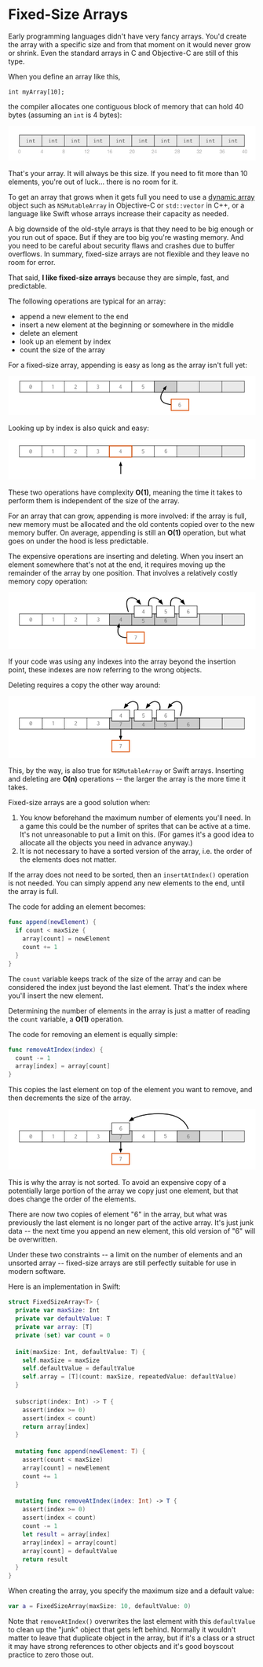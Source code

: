 # Fixed-Size Arrays

Early programming languages didn't have very fancy arrays. You'd create the array with a specific size and from that moment on it would never grow or shrink. Even the standard arrays in C and Objective-C are still of this type. 

When you define an array like this,

	int myArray[10];
	
the compiler allocates one contiguous block of memory that can hold 40 bytes (assuming an `int` is 4 bytes):

![An array with room for 10 elements](Images/array.png)

That's your array. It will always be this size. If you need to fit more than 10 elements, you're out of luck... there is no room for it.

To get an array that grows when it gets full you need to use a [dynamic array](https://en.wikipedia.org/wiki/Dynamic_array) object such as `NSMutableArray` in Objective-C or `std::vector` in C++, or a language like Swift whose arrays increase their capacity as needed.

A big downside of the old-style arrays is that they need to be big enough or you run out of space. But if they are too big you're wasting memory. And you need to be careful about security flaws and crashes due to buffer overflows. In summary, fixed-size arrays are not flexible and they leave no room for error.

That said, **I like fixed-size arrays** because they are simple, fast, and predictable.

The following operations are typical for an array:

- append a new element to the end
- insert a new element at the beginning or somewhere in the middle
- delete an element
- look up an element by index
- count the size of the array

For a fixed-size array, appending is easy as long as the array isn't full yet:

![Appending a new element](Images/append.png)

Looking up by index is also quick and easy:

![Indexing the array](Images/indexing.png)

These two operations have complexity **O(1)**, meaning the time it takes to perform them is independent of the size of the array.

For an array that can grow, appending is more involved: if the array is full, new memory must be allocated and the old contents copied over to the new memory buffer. On average, appending is still an **O(1)** operation, but what goes on under the hood is less predictable.

The expensive operations are inserting and deleting. When you insert an element somewhere that's not at the end, it requires moving up the remainder of the array by one position. That involves a relatively costly memory copy operation:

![Insert requires a memory copy](Images/insert.png)

If your code was using any indexes into the array beyond the insertion point, these indexes are now referring to the wrong objects. 

Deleting requires a copy the other way around:

![Delete also requires a memory copy](Images/delete.png)

This, by the way, is also true for `NSMutableArray` or Swift arrays. Inserting and deleting are **O(n)** operations -- the larger the array is the more time it takes.

Fixed-size arrays are a good solution when:

1. You know beforehand the maximum number of elements you'll need. In a game this could be the number of sprites that can be active at a time. It's not unreasonable to put a limit on this. (For games it's a good idea to allocate all the objects you need in advance anyway.)
2. It is not necessary to have a sorted version of the array, i.e. the order of the elements does not matter.

If the array does not need to be sorted, then an `insertAtIndex()` operation is not needed. You can simply append any new elements to the end, until the array is full.

The code for adding an element becomes:

```swift
func append(newElement) {
  if count < maxSize {
    array[count] = newElement
    count += 1
  }
}
```

The `count` variable keeps track of the size of the array and can be considered the index just beyond the last element. That's the index where you'll insert the new element.

Determining the number of elements in the array is just a matter of reading the `count` variable, a **O(1)** operation.

The code for removing an element is equally simple:

```swift
func removeAtIndex(index) {
  count -= 1
  array[index] = array[count]
}
```

This copies the last element on top of the element you want to remove, and then decrements the size of the array.

![Deleting just means copying one element](Images/delete-no-copy.png)

This is why the array is not sorted. To avoid an expensive copy of a potentially large portion of the array we copy just one element, but that does change the order of the elements.

There are now two copies of element "6" in the array, but what was previously the last element is no longer part of the active array. It's just junk data -- the next time you append an new element, this old version of "6" will be overwritten.

Under these two constraints -- a limit on the number of elements and an unsorted array -- fixed-size arrays are still perfectly suitable for use in modern software.

Here is an implementation in Swift:

```swift
struct FixedSizeArray<T> {
  private var maxSize: Int
  private var defaultValue: T
  private var array: [T]
  private (set) var count = 0

  init(maxSize: Int, defaultValue: T) {
    self.maxSize = maxSize
    self.defaultValue = defaultValue
    self.array = [T](count: maxSize, repeatedValue: defaultValue)
  }

  subscript(index: Int) -> T {
    assert(index >= 0)
    assert(index < count)
    return array[index]
  }

  mutating func append(newElement: T) {
    assert(count < maxSize)
    array[count] = newElement
    count += 1
  }

  mutating func removeAtIndex(index: Int) -> T {
    assert(index >= 0)
    assert(index < count)
    count -= 1
    let result = array[index]
    array[index] = array[count]
    array[count] = defaultValue
    return result
  }
}
```

When creating the array, you specify the maximum size and a default value:

```swift
var a = FixedSizeArray(maxSize: 10, defaultValue: 0)
```

Note that `removeAtIndex()` overwrites the last element with this `defaultValue` to clean up the "junk" object that gets left behind. Normally it wouldn't matter to leave that duplicate object in the array, but if it's a class or a struct it may have strong references to other objects and it's good boyscout practice to zero those out.
